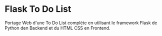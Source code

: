 # Flask To Do List
 Portage Web d'une To Do List complète en utilisant le framework Flask  de Python den Backend et du HTML CSS en Frontend.

